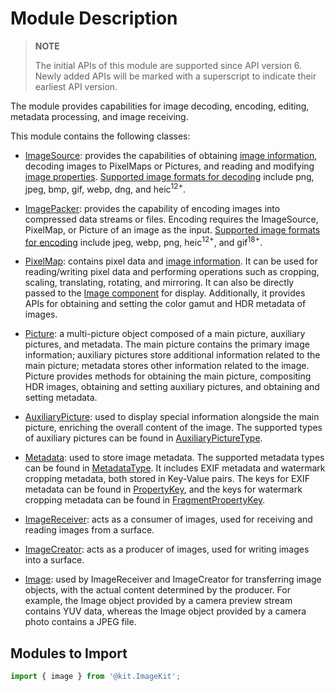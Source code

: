 # Module Description
<!--Kit: Image Kit-->
<!--Subsystem: Multimedia-->
<!--Owner: @aulight02-->
<!--Designer: @liyang_bryan-->
<!--Tester: @xchaosioda-->
<!--Adviser: @zengyawen-->

> **NOTE**
>
> The initial APIs of this module are supported since API version 6. Newly added APIs will be marked with a superscript to indicate their earliest API version.

The module provides capabilities for image decoding, encoding, editing, metadata processing, and image receiving.

This module contains the following classes:

- [ImageSource](arkts-apis-image-ImageSource.md): provides the capabilities of obtaining [image information](arkts-apis-image-i.md#imageinfo), decoding images to PixelMaps or Pictures, and reading and modifying [image properties](arkts-apis-image-e.md#propertykey7). [Supported image formats for decoding](arkts-apis-image-ImageSource.md#properties) include png, jpeg, bmp, gif, webp, dng, and heic<sup>12+</sup>.

- [ImagePacker](arkts-apis-image-ImagePacker.md): provides the capability of encoding images into compressed data streams or files. Encoding requires the ImageSource, PixelMap, or Picture of an image as the input. [Supported image formats for encoding](arkts-apis-image-ImagePacker.md#properties) include jpeg, webp, png, heic<sup>12+</sup>, and gif<sup>18+</sup>.

- [PixelMap](arkts-apis-image-PixelMap.md): contains pixel data and [image information](arkts-apis-image-i.md#imageinfo). It can be used for reading/writing pixel data and performing operations such as cropping, scaling, translating, rotating, and mirroring. It can also be directly passed to the [Image component](../apis-arkui/arkui-ts/ts-basic-components-image.md) for display. Additionally, it provides APIs for obtaining and setting the color gamut and HDR metadata of images.

- [Picture](arkts-apis-image-Picture.md): a multi-picture object composed of a main picture, auxiliary pictures, and metadata. The main picture contains the primary image information; auxiliary pictures store additional information related to the main picture; metadata stores other information related to the image. Picture provides methods for obtaining the main picture, compositing HDR images, obtaining and setting auxiliary pictures, and obtaining and setting metadata.

- [AuxiliaryPicture](arkts-apis-image-AuxiliaryPicture.md): used to display special information alongside the main picture, enriching the overall content of the image. The supported types of auxiliary pictures can be found in [AuxiliaryPictureType](arkts-apis-image-e.md#auxiliarypicturetype13).

- [Metadata](arkts-apis-image-Metadata.md): used to store image metadata. The supported metadata types can be found in [MetadataType](arkts-apis-image-e.md#metadatatype13). It includes EXIF metadata and watermark cropping metadata, both stored in Key-Value pairs. The keys for EXIF metadata can be found in [PropertyKey](arkts-apis-image-e.md#propertykey7), and the keys for watermark cropping metadata can be found in [FragmentPropertyKey](arkts-apis-image-e.md#fragmentmappropertykey13).

- [ImageReceiver](arkts-apis-image-ImageReceiver.md): acts as a consumer of images, used for receiving and reading images from a surface.

- [ImageCreator](arkts-apis-image-ImageCreator.md): acts as a producer of images, used for writing images into a surface.

- [Image](arkts-apis-image-Image.md): used by ImageReceiver and ImageCreator for transferring image objects, with the actual content determined by the producer. For example, the Image object provided by a camera preview stream contains YUV data, whereas the Image object provided by a camera photo contains a JPEG file.

## Modules to Import

```ts
import { image } from '@kit.ImageKit';
```
